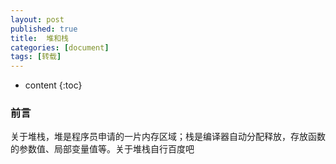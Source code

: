 ```yaml
---
layout: post
published: true
title:  堆和栈
categories: [document]
tags: [转载]
---
```

* content
{:toc}

### 前言
关于堆栈，堆是程序员申请的一片内存区域；栈是编译器自动分配释放，存放函数的参数值、局部变量值等。关于堆栈自行百度吧
